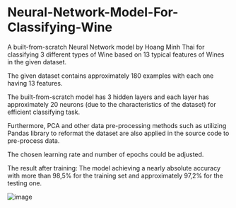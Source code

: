 # Neural-Network-Model-For-Classifying-Wine
A built-from-scratch Neural Network model by Hoang Minh Thai for classifying 3 different types of Wine based on 13 typical features of Wines in the given dataset.

The given dataset contains approximately 180 examples with each one having 13 features.

The built-from-scratch model has 3 hidden layers and each layer has approximately 20 neurons (due to the characteristics of the dataset) for efficient classifying task.

Furthermore, PCA and other data pre-processing methods such as utilizing Pandas library to reformat the dataset are also applied in the source code to pre-process data.

The chosen learning rate and number of epochs could be adjusted.

The result after training: 
The model achieving a nearly absolute accuracy with more than 98,5% for the training set and approximately 97,2% for the testing one.

![image](https://github.com/meanthai/Neural-Network-Model-For-Wine-Classifying-Task/assets/147926426/2f7eed98-3608-435a-918e-d29ef5329493)

